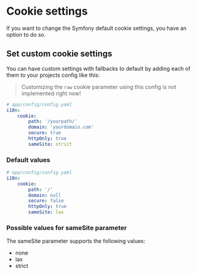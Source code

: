 # Cookie settings

If you want to change the Symfony default cookie settings, you have an option to do so.

## Set custom cookie settings

You can have custom settings with fallbacks to default by adding each of them to your projects config like this:

> Customizing the `raw` cookie parameter using this config is not implemented right now!
```yaml
# app/config/config.yaml
i18n:
    cookie:
        path: '/yourpath/'
        domain: 'yourdomain.com'
        secure: true
        httpOnly: true
        sameSite: strict
```

### Default values

```yaml
# app/config/config.yaml
i18n:
    cookie:
        path: '/'
        domain: null
        secure: false
        httpOnly: true
        sameSite: lax
```

### Possible values for sameSite parameter

The sameSite parameter supports the following values:

- none
- lax
- strict
